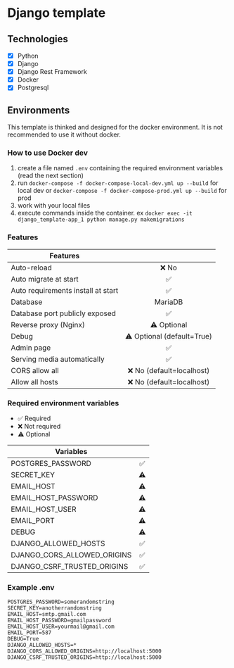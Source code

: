 # Django template

## Technologies

- [X] Python
- [X] Django
- [X] Django Rest Framework
- [X] Docker
- [X] Postgresql

## Environments

This template is thinked and designed for the docker environment. It is not recommended to use it without docker.


### How to use Docker dev

1. create a file named `.env` containing the required environment variables (read the next section)
2. run `docker-compose -f docker-compose-local-dev.yml up --build` for local dev or `docker-compose -f docker-compose-prod.yml up --build` for prod
3. work with your local files
4. execute commands inside the container. ex `docker exec -it django_template-app_1 python manage.py makemigrations`

### Features

| Features                           |                            |
|------------------------------------|:--------------------------:|
| Auto-reload                        |            ❌ No            |
| Auto migrate at start              |             ✅              |
| Auto requirements install at start |             ✅              |
| Database                           |          MariaDB           |
| Database port publicly exposed     |             ✅              |
| Reverse proxy (Nginx)              |        ⚠️ Optional         |
| Debug                              | ⚠️ Optional (default=True) |
| Admin page                         |             ✅              |
| Serving media automatically        |             ✅              |
| CORS allow all                     |  ❌ No (default=localhost)  |
| Allow all hosts                    |  ❌ No (default=localhost)  |

### Required environment variables

- ✅ Required
- ❌ Not required
- ⚠️ Optional

| Variables                   |     |
|-----------------------------|:---:|
| POSTGRES_PASSWORD           |  ✅  |
| SECRET_KEY                  | ⚠️  |
| EMAIL_HOST                  | ⚠️  |
| EMAIL_HOST_PASSWORD         | ⚠️  |
| EMAIL_HOST_USER             | ⚠️  |
| EMAIL_PORT                  | ⚠️  |
| DEBUG                       | ⚠️  |
| DJANGO_ALLOWED_HOSTS        |  ✅  |
| DJANGO_CORS_ALLOWED_ORIGINS |  ✅  |
| DJANGO_CSRF_TRUSTED_ORIGINS |  ✅  |

### Example .env

```
POSTGRES_PASSWORD=somerandomstring
SECRET_KEY=anotherrandomstring
EMAIL_HOST=smtp.gmail.com
EMAIL_HOST_PASSWORD=gmailpassword
EMAIL_HOST_USER=yourmail@gmail.com
EMAIL_PORT=587
DEBUG=True
DJANGO_ALLOWED_HOSTS=*
DJANGO_CORS_ALLOWED_ORIGINS=http://localhost:5000
DJANGO_CSRF_TRUSTED_ORIGINS=http://localhost:5000
```
